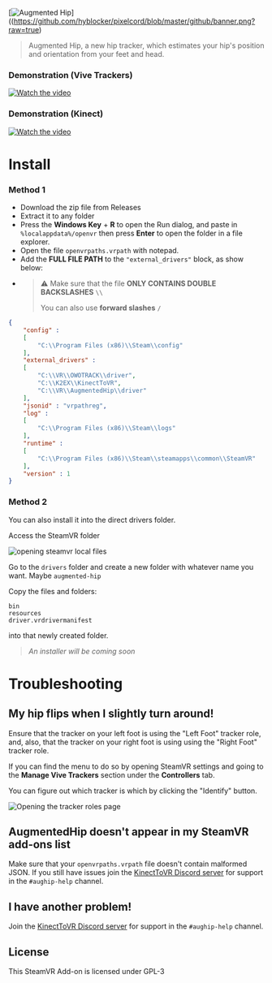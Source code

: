 [![Augmented Hip](https://github.com/hyblocker/pixelcord/blob/master/github/banner.png?raw=true)]((https://github.com/hyblocker/pixelcord/blob/master/github/banner.png?raw=true)

>  Augmented Hip, a new hip tracker, which estimates your hip's position and orientation from your feet and head.

### Demonstration (Vive Trackers)
[![Watch the video](https://raytracing-benchmarks.are-really.cool/8HCBotk.png)](https://raytracing-benchmarks.are-really.cool/2kKtVWe.mp4)

### Demonstration (Kinect)
[![Watch the video](https://raytracing-benchmarks.are-really.cool/3MV8wyj.png)](https://raytracing-benchmarks.are-really.cool/7py8Dny.mp4)

# Install

### Method 1

- Download the zip file from Releases
- Extract it to any folder
- Press  the **Windows Key** + **R** to open the Run dialog, and paste in `%localappdata%/openvr` then press **Enter** to open the folder in a file explorer.
- Open the file `openvrpaths.vrpath` with notepad.
- Add the **FULL FILE PATH** to the `"external_drivers"` block, as show below:
- > ⚠ Make sure that the file **ONLY CONTAINS DOUBLE BACKSLASHES** `\\`
  >
  > You can also use **forward slashes** `/`
```json
{
	"config" : 
	[
		"C:\\Program Files (x86)\\Steam\\config"
	],
	"external_drivers" : 
	[
		"C:\\VR\\OWOTRACK\\driver",
		"C:\\K2EX\\KinectToVR",
		"C:\\VR\\AugmentedHip\\driver"
	],
	"jsonid" : "vrpathreg",
	"log" : 
	[
		"C:\\Program Files (x86)\\Steam\\logs"
	],
	"runtime" : 
	[
		"C:\\Program Files (x86)\\Steam\\steamapps\\common\\SteamVR"
	],
	"version" : 1
}
```

### Method 2

You can also install it into the direct drivers folder.

Access the SteamVR folder

![opening steamvr local files](https://raytracing-benchmarks.are-really.cool/Af6eSnS.png)

Go to the `drivers` folder and create a new folder with whatever name you want. Maybe `augmented-hip`

Copy the files and folders:
```
bin
resources
driver.vrdrivermanifest
```
into that newly created folder.

>  *An installer will be coming soon*

# Troubleshooting

## My hip flips when I slightly turn around!

Ensure that the tracker on your left foot is using the "Left Foot" tracker role, and, also, that the tracker on your right foot is using using the "Right Foot" tracker role.

If you can find the menu to do so by opening SteamVR settings and going to the **Manage Vive Trackers** section under the **Controllers** tab.

You can figure out which tracker is which by clicking the "Identify" button.

![Opening the tracker roles page](https://raytracing-benchmarks.are-really.cool/3Vk9xt4.png)

## AugmentedHip doesn't appear in my SteamVR add-ons list

Make sure that your `openvrpaths.vrpath` file doesn't contain malformed JSON. If you still have issues join the [KinectToVR Discord server](https://discord.gg/YBQCRDG) for support in the `#aughip-help` channel.

## I have another problem!

Join the [KinectToVR Discord server](https://discord.gg/YBQCRDG) for support in the `#aughip-help` channel.

## License

This SteamVR Add-on  is licensed under GPL-3